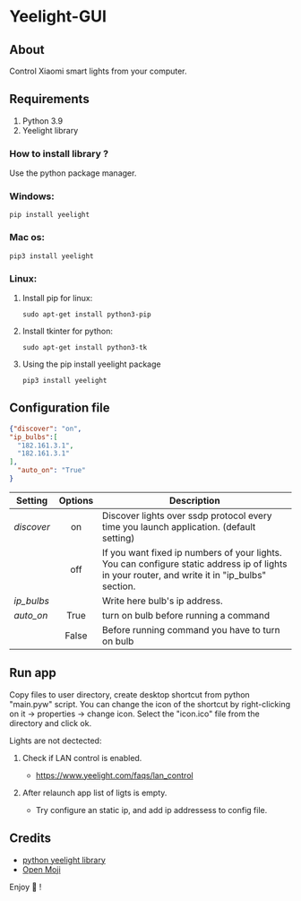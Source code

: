 # Yeelight-GUI
## About
Control Xiaomi smart lights from your computer.

## Requirements
1. Python 3.9
2. Yeelight library

### **How to install library ?**
Use the python package manager.
### Windows:

```
pip install yeelight 
```

### Mac os: 

```
pip3 install yeelight
```

### Linux:
1. Install pip for linux: 

    ```
    sudo apt-get install python3-pip
    ```
2. Install tkinter for python:
    ```
    sudo apt-get install python3-tk
    ```
3. Using the pip install yeelight package
    ```
    pip3 install yeelight
    ```

## Configuration file
```json
{"discover": "on",
"ip_bulbs":[
  "182.161.3.1",
  "182.161.3.1"
],
  "auto_on": "True"
}
```



| Setting    | Options     | Description |
| ---- | :--: | ---- |
|*discover*  |   on        |Discover lights over ssdp protocol every time you launch application. (default setting)|
|            |  off        |If you want fixed ip numbers of your lights. You can configure static address ip of lights in your router, and write it in "ip_bulbs" section.|
|*ip_bulbs*||Write here bulb's ip address.|
|*auto_on*|True|turn on bulb before running a command|
||False|Before running command you have to turn on bulb|


## Run app
Copy files to user directory, create desktop shortcut from python "main.pyw" script.
You can change the icon of the shortcut by right-clicking on it -> properties -> change icon. Select the "icon.ico" file from the directory and click ok.

Lights are not dectected: 

1. Check if LAN control is enabled. 
    * https://www.yeelight.com/faqs/lan_control

2. After relaunch app list of ligts is empty.
    * Try configure an static ip, and add ip addressess to config file.


## Credits
* [python yeelight library](https://gitlab.com/stavros/python-yeelight)
* [Open Moji](https://openmoji.org/)


Enjoy :partying_face: !

